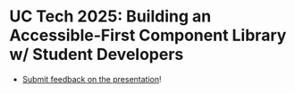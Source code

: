 # UC Tech 2025: Building an Accessible-First Component Library w/ Student Developers

- [Submit feedback on the presentation](https://forms.office.com/r/L10b6w8DEL)!
